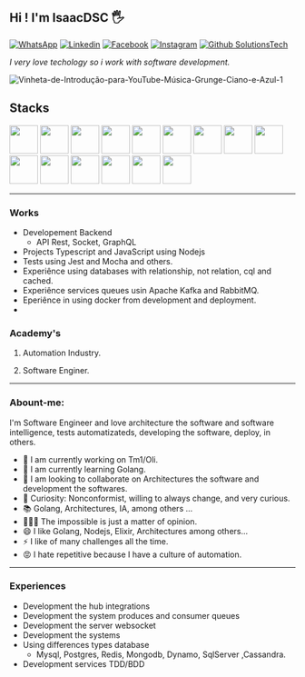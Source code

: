 ## Hi ! I'm IsaacDSC 🖐️

 [![WhatsApp](https://img.shields.io/badge/WhatsApp-25D366?style=for-the-badge&logo=whatsapp&logoColor=white)](https://api.whatsapp.com/send?phone=5524988180688) [![Linkedin](https://img.shields.io/badge/LinkedIn-0077B5?style=for-the-badge&logo=linkedin&logoColor=white)](https://www.linkedin.com/in/isaac-dsc-b28600175/) [![Facebook](https://img.shields.io/badge/Facebook-1877F2?style=for-the-badge&logo=facebook&logoColor=white)](https://www.facebook.com/isaacdsc/) [![Instagram](https://img.shields.io/badge/Instagram-E4405F?style=for-the-badge&logo=instagram&logoColor=white)](https://www.instagram.com/isaacdsc/) [![Github SolutionsTech](https://img.shields.io/badge/GitHub-100000?style=for-the-badge&logo=github&logoColor=white)](https://github.com/solutionsTech10/)

*I very love techology so i work with software development.*

![Vinheta-de-Introdução-para-YouTube-Música-Grunge-Ciano-e-Azul-_1_](https://user-images.githubusercontent.com/56350331/175792459-b4be6820-02e7-441d-b847-b509187e4900.gif)

## Stacks  

<div style="display: inline_block">
  <img src="https://cdn.jsdelivr.net/gh/devicons/devicon/icons/bash/bash-original.svg" width="50" />
<img src="https://cdn.jsdelivr.net/gh/devicons/devicon/icons/typescript/typescript-original.svg" width="50" />
<img src="https://cdn.jsdelivr.net/gh/devicons/devicon/icons/go/go-original.svg" width="50"/> <img src="https://cdn.jsdelivr.net/gh/devicons/devicon/icons/nodejs/nodejs-original.svg" width="50" />
<img src="https://cdn.jsdelivr.net/gh/devicons/devicon/icons/python/python-original.svg" width="50" />
<img src="https://cdn.jsdelivr.net/gh/devicons/devicon/icons/docker/docker-original.svg" width="50" />
<img src="https://cdn.jsdelivr.net/gh/devicons/devicon/icons/git/git-original.svg" width="50" />
<img src="https://cdn.jsdelivr.net/gh/devicons/devicon/icons/jest/jest-plain.svg" width="50" />
<img src="https://cdn.jsdelivr.net/gh/devicons/devicon/icons/mysql/mysql-original.svg" width="50" />
<img src="https://cdn.jsdelivr.net/gh/devicons/devicon/icons/postgresql/postgresql-original.svg"  width="50"/>
<img src="https://cdn.jsdelivr.net/gh/devicons/devicon/icons/mongodb/mongodb-original.svg" width="50"/>
<img src="https://cdn.jsdelivr.net/gh/devicons/devicon/icons/microsoftsqlserver/microsoftsqlserver-plain.svg" width="50"/>
<img src="https://cdn.jsdelivr.net/gh/devicons/devicon/icons/redis/redis-original.svg" width="50"/>         
<img src="https://cdn.jsdelivr.net/gh/devicons/devicon/icons/socketio/socketio-original.svg" width="50"/>
<img src="https://cdn.jsdelivr.net/gh/devicons/devicon/icons/apachekafka/apachekafka-original.svg" width="50"/>
<br>


----

### Works

- Developement Backend 
  - API Rest, Socket, GraphQL
- Projects Typescript and JavaScript using Nodejs
- Tests using Jest and Mocha and others.
- Experiênce using databases with relationship, not relation, cql and cached.
- Experiênce services queues usin Apache Kafka and RabbitMQ.
- Eperiênce in using docker from development and deployment.
- 

###  Academy's

  1. Automation Industry.

  2. Software Enginer.

<hr>


### Abount-me:

I'm Software Engineer and love architecture the software and software intelligence, tests automatizateds, developing the software, deploy, in others.

- 🔭 I am currently working on Tm1/Oli.
- 🌱 I am currently learning Golang.
- 👯 I am looking to collaborate on Architectures the software and development the softwares.
- 🤔  Curiosity: Nonconformist, willing to always change, and very curious.
-  📚 Golang, Architectures, IA, among others ...
- 🧑🏻‍🚀 The impossible is just a matter of opinion.
- 😄 I like Golang, Nodejs, Elixir, Architectures among others...
- ⚡ I like of many challenges all the time. 
- 😡 I hate repetitive because I have a culture of automation.

<hr>

### Experiences 

- Development the hub integrations
- Development the system produces and consumer queues
- Development the server websocket
- Development the systems
- Using differences types database 
  - Mysql, Postgres, Redis, Mongodb, Dynamo, SqlServer ,Cassandra.
- Development services TDD/BDD
